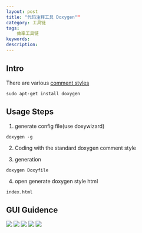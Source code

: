 ```yaml
---
layout: post
title: "代码注释工具 Doxygen""
category: 工具链
tags:
    效率工具链
keywords:
description:
---
```



## Intro
There are various [comment styles](http://rigaux.org/language-study/syntax-across-languages/Vrs.html#VrsCmmnt)

```
sudo apt-get install doxygen

```


## Usage Steps
1. generate config file(use doxywizard)
```
doxygen -g
```
2. Coding with the standard doxygen comment style

3. generation
```
doxygen Doxyfile
```
4. open generate doxygen style html
```
index.html
```

## GUI Guidence
![]({{site.zhehua.images}}/Toolchain/Doxygen/doxygen_config1.png)
![]({{site.zhehua.images}}/Toolchain/Doxygen/doxygen_config2.png)
![]({{site.zhehua.images}}/Toolchain/Doxygen/doxygen_config3.png)
![]({{site.zhehua.images}}/Toolchain/Doxygen/doxygen_config4.png)
![]({{site.zhehua.images}}/Toolchain/Doxygen/doxygen_config5.png)




